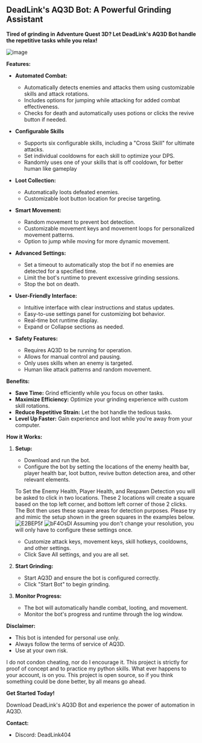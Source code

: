## DeadLink's AQ3D Bot: A Powerful Grinding Assistant

**Tired of grinding in Adventure Quest 3D? Let DeadLink's AQ3D Bot handle the repetitive tasks while you relax!**

![image](https://github.com/user-attachments/assets/4b1667d3-13b6-4d50-a81a-4d48b54dff71)

**Features:**

* **Automated Combat:**

    * Automatically detects enemies and attacks them using customizable skills and attack rotations.
    * Includes options for jumping while attacking for added combat effectiveness.
    * Checks for death and automatically uses potions or clicks the revive button if needed.

* **Configurable Skills**

    * Supports six configurable skills, including a "Cross Skill" for ultimate attacks.
    * Set individual cooldowns for each skill to optimize your DPS.
    * Randomly uses one of your skills that is off cooldown, for better human like gameplay

* **Loot Collection:**

    * Automatically loots defeated enemies.
    * Customizable loot button location for precise targeting.

* **Smart Movement:**

    * Random movement to prevent bot detection.
    * Customizable movement keys and movement loops for personalized movement patterns.
    * Option to jump while moving for more dynamic movement.

* **Advanced Settings:**

    * Set a timeout to automatically stop the bot if no enemies are detected for a specified time.
    * Limit the bot's runtime to prevent excessive grinding sessions.
    * Stop the bot on death.

* **User-Friendly Interface:**

    * Intuitive interface with clear instructions and status updates.
    * Easy-to-use settings panel for customizing bot behavior.
    * Real-time bot runtime display.
    * Expand or Collapse sections as needed.

* **Safety Features:**

    * Requires AQ3D to be running for operation.
    * Allows for manual control and pausing.
    * Only uses skills when an enemy is targeted.
    * Human like attack patterns and random movement.

**Benefits:**

* **Save Time:** Grind efficiently while you focus on other tasks.
* **Maximize Efficiency:** Optimize your grinding experience with custom skill rotations.
* **Reduce Repetitive Strain:** Let the bot handle the tedious tasks.
* **Level Up Faster:** Gain experience and loot while you're away from your computer.

**How it Works:**

1. **Setup:**

    * Download and run the bot.
    * Configure the bot by setting the locations of the enemy health bar, player health bar, loot button, revive button detection area, and other relevant elements.
   
   To Set the Enemy Health, Player Health, and Respawn Detection you will be asked to click in two locations. These 2 locations will create a square based on the top left corner, and bottom left corner of those 2 clicks. The Bot then uses these square areas for detection purposes. Please try and mimic the setup shown in the green squares in the examples below. 
![E2BEP5f](https://github.com/user-attachments/assets/424945c7-bbae-4bc2-adef-454d683434ac)
![bF4OsDl](https://github.com/user-attachments/assets/1d3f1f70-62c2-47fe-a64c-b34767ccecb3)
Assuming you don't change your resolution, you will only have to configure these settings once. 

    * Customize attack keys, movement keys, skill hotkeys, cooldowns, and other settings.
    * Click Save All settings, and you are all set.

2. **Start Grinding:**

    * Start AQ3D and ensure the bot is configured correctly.
    * Click "Start Bot" to begin grinding.

3. **Monitor Progress:**

    * The bot will automatically handle combat, looting, and movement.
    * Monitor the bot's progress and runtime through the log window.

**Disclaimer:**

* This bot is intended for personal use only.
* Always follow the terms of service of AQ3D.
* Use at your own risk.

I do not condon cheating, nor do I encourage it. This project is strictly for proof of concept and to practice my python skills. What ever happens to your account, is on you. This project is open source, so if you think something could be done better, by all means go ahead.

**Get Started Today!**

Download DeadLink's AQ3D Bot and experience the power of automation in AQ3D.

**Contact:**

* Discord: DeadLink404
